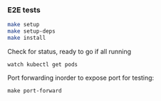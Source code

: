 ### E2E tests

```bash
make setup
make setup-deps
make install

```

Check for status, ready to go if all running

`watch kubectl get pods`

Port forwarding inorder to expose port for testing:

`make port-forward`
